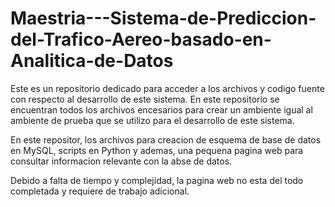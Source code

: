 # Maestria---Sistema-de-Prediccion-del-Trafico-Aereo-basado-en-Analitica-de-Datos
Este es un repositorio dedicado para acceder a los archivos y codigo fuente con respecto al desarrollo de este sistema. En este repositorio se encuentran todos los archivos encesarios para crear un ambiente igual al ambiente de prueba que se utilizo para el desarrollo de este sistema.

En este repositor, los archivos para creacion de esquema de base de datos en MySQL, scripts en Python y ademas, una pequena pagina web para consultar informacion relevante con la abse de datos.

Debido a falta de tiempo y complejidad, la pagina web no esta del todo completada y requiere de trabajo adicional.
